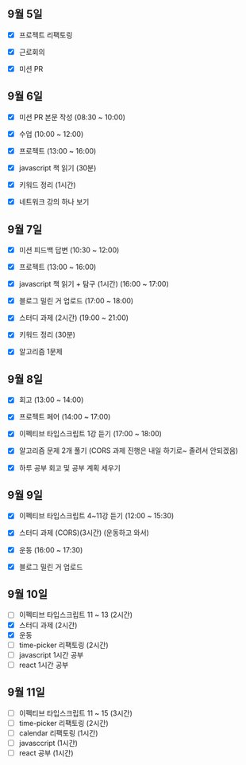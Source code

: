 ## 9월 5일

- [x] 프로젝트 리팩토링
- [x] 근로회의
- [x] 미션 PR


## 9월 6일

- [x] 미션 PR 본문 작성 (08:30 ~ 10:00)
- [x] 수업 (10:00 ~ 12:00)
- [x] 프로젝트 (13:00 ~ 16:00)
- [x] javascript 책 읽기 (30분)
- [x] 키워드 정리 (1시간)
- [x] 네트워크 강의 하나 보기


## 9월 7일

- [x] 미션 피드백 답변 (10:30 ~ 12:00)
- [x] 프로젝트 (13:00 ~ 16:00)
- [x] javascript 책 읽기 + 탐구 (1시간) (16:00 ~ 17:00)
- [x] 블로그 밀린 거 업로드 (17:00 ~ 18:00)
- [x] 스터디 과제 (2시간) (19:00 ~ 21:00)
- [x] 키워드 정리 (30분)
- [x] 알고리즘 1문제


## 9월 8일

- [x] 회고 (13:00 ~ 14:00)
- [x] 프로젝트 페어 (14:00 ~ 17:00)
- [x] 이펙티브 타입스크립트 1강 듣기 (17:00 ~ 18:00)
- [x] 알고리즘 문제 2개 풀기 (CORS 과제 진행은 내일 하기로~ 졸려서 안되겠음)
- [x] 하루 공부 회고 및 공부 계획 세우기


## 9월 9일

- [x] 이펙티브 타입스크립트 4~11강 듣기 (12:00 ~ 15:30)
- [x] 스터디 과제 (CORS)(3시간) (운동하고 와서)
- [x] 운동 (16:00 ~ 17:30)

- [x] 블로그 밀린 거 업로드


## 9월 10일

- [ ] 이펙티브 타입스크립트 11 ~ 13 (2시간)
- [x] 스터디 과제 (2시간)
- [x] 운동
- [ ] time-picker 리팩토링 (2시간)
- [ ] javascript 1시간 공부
- [ ] react 1시간 공부 

## 9월 11일

- [ ] 이펙티브 타입스크립트 11 ~ 15 (3시간)
- [ ] time-picker 리팩토링 (2시간)
- [ ] calendar 리팩토링 (1시간)
- [ ] javasccript (1시간)
- [ ] react 공부 (1시간)
